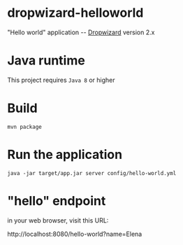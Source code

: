# dropwizard-helloworld


"Hello world" application -- [Dropwizard](https://dropwizard.io) version 2.x


# Java runtime
This project requires `Java 8` or higher


# Build

```
mvn package
```

# Run the application

```
java -jar target/app.jar server config/hello-world.yml
```

# "hello" endpoint

in your web browser, visit this URL:

http://localhost:8080/hello-world?name=Elena
